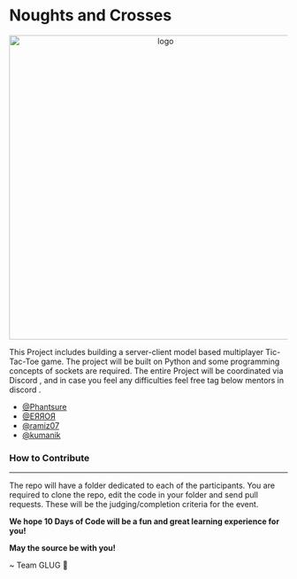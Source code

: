 # Noughts and Crosses

<p align="center">
 <img alt="logo" src="https://miro.medium.com/max/1200/1*JhkS75vF0ZQFq26Phhv6Fg.gif" width="550"/>
</p>

This Project includes building a server-client  model based multiplayer Tic-Tac-Toe game. The project will be built on Python and some programming concepts of sockets are required. The entire Project will be coordinated via Discord , and in case you feel any difficulties feel free tag below mentors in discord . 

- [@Phantsure](https://github.com/Phantsure)
- [@ЕЯЯОЯ](https://github.com/Error-200)
- [@ramiz07](https://github.com/deadlycoder07)
- [@kumanik](https://github.com/kumanik5661)

### How to Contribute
--- 
The repo will have a folder dedicated to each of the participants. You are required to clone the repo, edit the code in your folder and send pull requests. These will be the judging/completion criteria for the event.

**We hope 10 Days of Code will be a fun and great learning experience for you!**

**May the source be with you!**

~ Team GLUG 🐧
